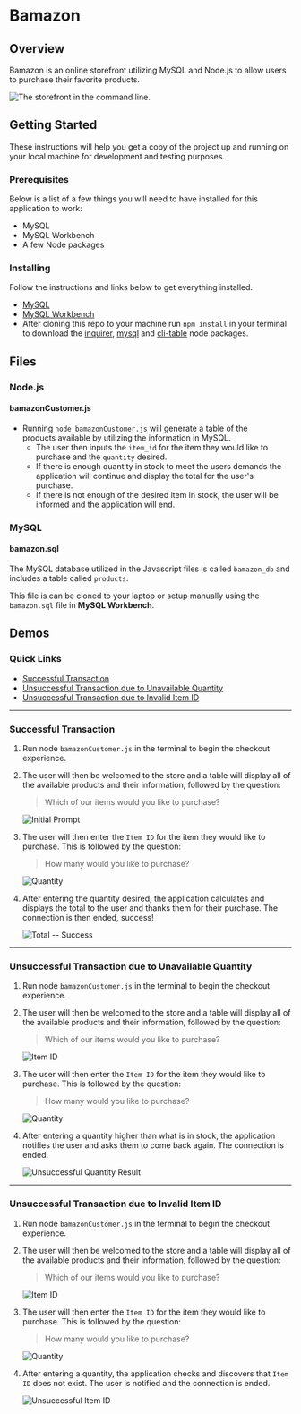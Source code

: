 ﻿# Bamazon 

## Overview

Bamazon is an online storefront utilizing MySQL and Node.js to allow users to purchase their favorite products.
	
![The storefront in the command line.](https://lh3.googleusercontent.com/KFPMo3U29EtqnGGxIQLhmzUEvwLiGFuhgdV__BrDbtb0YkcoiBejMPxMUEhIf58gPTco4_AKdpc "Storefront")

## Getting Started
These instructions will help you get a copy of the project up and running on your local machine for development and testing purposes.

### Prerequisites
Below is a list of a few things you will need to have installed for this application to work:

 - MySQL 
 - MySQL Workbench 
 - A few Node packages

### Installing
Follow the instructions and links below to get everything installed.

* [MySQL](https://dev.mysql.com/downloads/mysql/)
* [MySQL Workbench](https://dev.mysql.com/downloads/workbench/)
* After cloning this repo to your machine run `npm install` in your terminal to download the [inquirer](https://www.npmjs.com/package/inquirer), [mysql](https://www.npmjs.com/package/mysql) and [cli-table](https://www.npmjs.com/package/cli-table) node packages.

## Files

### Node.js
#### bamazonCustomer.js

 * Running `node bamazonCustomer.js` will generate a table of the   
    products available by utilizing the information in MySQL.
	- The user then inputs the `item_id` for the item they would like to purchase and the `quantity` desired.
	- If there is enough quantity in stock to meet the users demands the application will continue and display the total for the user's purchase. 
	- If there is not enough of the desired item in stock, the user will be informed and the application will end.

### MySQL
#### bamazon.sql

The MySQL database utilized in the Javascript files is called `bamazon_db` and includes a table called `products`.  

This file is can be cloned to your laptop or setup manually using the `bamazon.sql` file in **MySQL Workbench**.

## Demos
### Quick Links

 - [Successful Transaction](#Successful-Transaction)
 - [Unsuccessful Transaction due to Unavailable Quantity](#Unsuccessful-Transaction-due-to-Unavailable-Quantity)
 - [Unsuccessful Transaction due to Invalid Item ID](#Unsuccessful-Transaction-due-to-Invalid-Item-ID)
 


----------


### Successful Transaction
1. Run node `bamazonCustomer.js` in the terminal to begin the checkout experience.
2. The user will then be welcomed to the store and a table will display all of the available products and their information, followed by the question:

	> Which of our items would you like to purchase?

	![Initial Prompt](https://lh3.googleusercontent.com/beOMFcoxsvyK5CpqvxCjibuN4Tln4vDwjPt2NH6Wfh9PAbv5OFlokUewwlg8k3o9OBoy-Bab4Fg "Initial Prompt")
3. The user will then enter the `Item ID` for the item they would like to purchase. This is followed by the question:
	> How many would you like to purchase?
	
	![Quantity](https://lh3.googleusercontent.com/0oSCgGH5u6Gd9nmjMxaLOIqKqWXQHI_CQN9HEMxrniRkXOe18uNS5pPFPEeEl22Z9f-edhJgJJg "Quantity")
4. After entering the quantity desired, the application calculates and displays the total to the user and thanks them for their purchase. The connection is then ended, success!

	![Total -- Success](https://lh3.googleusercontent.com/C3ZJpwAc7hVjpFXCamaZHExY79uKxgjDmrEEHqnGe0wfOePPP6u1s0wwuk3phkNn07VMleItjJE "Successful Total")


----------


### Unsuccessful Transaction due to Unavailable Quantity
1. Run node `bamazonCustomer.js` in the terminal to begin the checkout experience.
2. The user will then be welcomed to the store and a table will display all of the available products and their information, followed by the question:

	> Which of our items would you like to purchase?
	
	![Item ID](https://lh3.googleusercontent.com/5iGX8xOBau3JTMI5PGvxPGk3jHfH3dtZt1CC6QYE5uNKsfKB7sEcVnWZcbT72YxpHmDdY4qAvlA)
3. The user will then enter the `Item ID` for the item they would like to purchase. This is followed by the question:
	> How many would you like to purchase?
	
	![Quantity](https://lh3.googleusercontent.com/aoEezUK7YmWOaOnbqlPTiPOte3RFMzFpVVDPnYNlpcGiP5bpj0KNSDxucDo7NV-Xtuzw0MfEfCI)
4. After entering a quantity higher than what is in stock, the application notifies the user and asks them to come back again. The connection is ended.

	![Unsuccessful Quantity Result](https://lh3.googleusercontent.com/qCErrE-R6sMEu9K_FlC9nQHhggZ0LiHn4em05EkKSP0nFGeONfaJj74zoHm9WLzPM7OaNwrH1EE)


----------
### Unsuccessful Transaction due to Invalid Item ID
1. Run node `bamazonCustomer.js` in the terminal to begin the checkout experience.
2. The user will then be welcomed to the store and a table will display all of the available products and their information, followed by the question:

	> Which of our items would you like to purchase?

	![Item ID](https://lh3.googleusercontent.com/KcghRwn-NxP3l05BJyavtcJSiacfZ6_NItGKwueknxG_Tbo3bi2A3BRdSbIWsCcxM8Fs7xBw38o)
3. The user will then enter the `Item ID` for the item they would like to purchase. This is followed by the question:
	> How many would you like to purchase?

	![Quantity](https://lh3.googleusercontent.com/hroPiomQ8uQpK1lWieBg-r6R_BQ3wopA21dnzfvwHR-YxzdzAnHS3yj_jAAO_cHFEQzM44SBIt0)
4. After entering a quantity, the application checks and discovers that `Item ID` does not exist. The user is notified and the connection is ended.

	![Unsuccessful Item ID](https://lh3.googleusercontent.com/IqwvPSjie56bgBw7yyPwZVdu1E_33GiD2B1CWfGrl7wQGiRHm47iN3wk2OMJLvVin34PhXrAGQ4)

